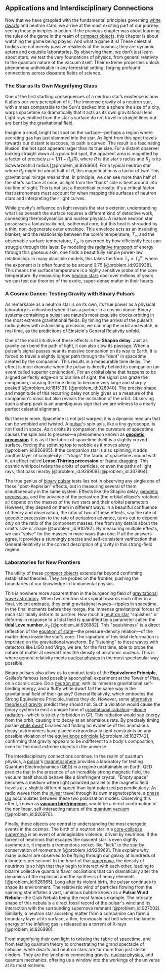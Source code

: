 ## Applications and Interdisciplinary Connections

Now that we have grappled with the fundamental principles governing [white dwarfs](@article_id:158628) and neutron stars, we arrive at the most exciting part of our journey: seeing these principles in action. If the previous chapter was about learning the rules of the game in the realm of [compact objects](@article_id:157117), this chapter is about watching the game being played. And what a game it is! These celestial bodies are not merely passive residents of the cosmos; they are dynamic actors and exquisite laboratories. By observing them, we don't just learn about stars; we test the very foundations of physics, from general relativity to the quantum nature of the vacuum itself. Their extreme properties unlock phenomena unthinkable in any terrestrial setting, forging profound connections across disparate fields of science.

### The Star as Its Own Magnifying Glass

One of the first startling consequences of a neutron star’s existence is how it alters our very perception of it. The immense gravity of a neutron star, with a mass comparable to the Sun's packed into a sphere the size of a city, warps spacetime so dramatically that it acts as its own gravitational lens. Light rays emitted from the star's surface do not travel in straight lines but are bent by the gravitational field.

Imagine a small, bright hot spot on the surface—perhaps a region where accreting gas has just slammed into the star. As light from this spot travels towards our distant telescopes, its path is curved. The result is a fascinating illusion: the hot spot appears larger than its true size. For a distant observer looking straight down at a polar hot spot, the apparent area is magnified by a factor of precisely $\mu = 1 / (1 - R_s/R)$, where $R$ is the star's radius and $R_s$ is its Schwarzschild radius [@problem_id:926960]. For a typical neutron star where $R_s$ might be about half of $R$, this magnification is a factor of two! This gravitational mirage means that, in principle, we can see more than half of the star's surface at once, as light from the "back" side is bent around into our line of sight. This is not just a theoretical curiosity; it's a critical factor that astronomers must account for when mapping the surfaces of neutron stars and interpreting their light curves.

While gravity's influence on light reveals the star's exterior, understanding what lies beneath the surface requires a different kind of detective work, connecting thermodynamics and nuclear physics. A mature neutron star possesses a fantastically hot, isothermal core, but this heat is shrouded by a thin, non-degenerate outer envelope. This envelope acts as an insulating blanket, and the relationship between the core's temperature, $T_c$, and the observable surface temperature, $T_s$, is governed by how efficiently heat can struggle through this layer. By modeling the [radiative transport](@article_id:151201) of energy through this gaseous skin, one finds a beautifully simple power-law relationship. In many plausible models, this takes the form $T_s \propto T_c^{\alpha}$, where the exponent $\alpha$ is often found to be around $0.75$ [@problem_id:926938]. This means the surface temperature is a highly sensitive probe of the core temperature. By measuring how [neutron stars](@article_id:139189) cool over millions of years, we can test our theories of the exotic, super-dense matter in their hearts.

### A Cosmic Dance: Testing Gravity with Binary Pulsars

As remarkable as a neutron star is on its own, its true power as a physical laboratory is unleashed when it has a partner in a cosmic dance. Binary systems containing a [pulsar](@article_id:160867) are nature’s most exquisite clocks orbiting in the most extreme gravitational fields. By timing the arrival of the pulsar’s radio pulses with astonishing precision, we can map the orbit and watch, in real time, as the predictions of Einstein's General Relativity unfold.

One of the most intuitive of these effects is the **Shapiro delay**. Just as gravity can bend the path of light, it can also slow its passage. When a pulsar's signal passes near its massive companion on its way to Earth, it is forced to travel a slightly longer path through the "dent" in spacetime created by the companion. This results in a measurable time delay. The effect is most dramatic when the pulsar is directly behind its companion (an event called superior conjunction). For an orbital plane that happens to be aligned perfectly edge-on to our line of sight, the signal can graze the companion, causing the time delay to become very large and sharply peaked [@problem_id:1815131] [@problem_id:926940]. The precise shape and magnitude of this recurring delay not only gives us a measure of the companion's mass but also reveals the inclination of the orbit. Observing such a sharp peak is an unambiguous sign that we are witness to a nearly perfect celestial alignment.

But there is more. Spacetime is not just warped; it is a dynamic medium that can be wobbled and twisted. A [pulsar](@article_id:160867)'s spin axis, like a tiny gyroscope, is not fixed in space. As it orbits its companion, the curvature of spacetime causes the spin axis to precess—a phenomenon known as **[geodetic precession](@article_id:160365)**. It is as if the fabric of spacetime itself is a slightly curved surface, forcing the spinning top to wobble as it moves along [@problem_id:926905]. If the companion star is also spinning, it adds another layer of complexity: it "drags" the fabric of spacetime around with it, an effect called **Lense-Thirring precession** or [frame-dragging](@article_id:159698). This cosmic whirlpool twists the orbits of particles, or even the paths of light rays, that pass nearby [@problem_id:926909] [@problem_id:307864].

The true genius of [binary pulsar](@article_id:157135) tests lies not in observing any single one of these "post-Keplerian" effects, but in measuring several of them simultaneously in the same system. Effects like the Shapiro delay, [geodetic precession](@article_id:160365), and the advance of the periastron (the orbital ellipse's rotation) all depend on the masses of the two stars and their orbital parameters. However, they depend on them in different ways. In a beautiful confluence of theory and observation, the ratio of two of these effects, say the rate of [geodetic precession](@article_id:160365) to the rate of [periastron advance](@article_id:273516), turns out to depend *only* on the ratio of the component masses, free from any details about the orbit's size or shape [@problem_id:910782]. By measuring multiple effects, we can "solve" for the masses in more ways than one. If all the answers agree, it provides a stunningly precise and self-consistent verification that General Relativity is the correct description of gravity in this strong-field regime.

### Laboratories for New Frontiers

The utility of these [compact objects](@article_id:157117) extends far beyond confirming established theories. They are probes on the frontier, pushing the boundaries of our knowledge in fundamental physics.

This is nowhere more apparent than in the burgeoning field of [gravitational wave astronomy](@article_id:143840). When two neutron stars spiral towards each other in a final, violent embrace, they emit gravitational waves—ripples in spacetime. In the final moments before they merge, the immense gravitational forces of each star tidally deform its partner. How much a [neutron star](@article_id:146765) "squishes" or deforms in response to a tidal field is quantified by a parameter called the **tidal Love number**, $k_2$ [@problem_id:926982]. This "squishiness" is a direct reflection of the [equation of state](@article_id:141181)—the pressure-density relation—of the matter deep inside the star's core. The signature of this tidal deformation is imprinted on the gravitational waveform. By "listening" to these waves with detectors like LIGO and Virgo, we are, for the first time, able to probe the nature of matter at several times the density of an atomic nucleus. This is where general relativity meets [nuclear physics](@article_id:136167) in the most spectacular way possible.

Binary pulsars also allow us to conduct tests of the **Equivalence Principle**, Galileo’s famous (and possibly apocryphal) experiment at the Tower of Pisa, on a cosmic scale. Do a [neutron star](@article_id:146765), with its immense gravitational self-binding energy, and a fluffy white dwarf fall the same way in the gravitational field of their galaxy? General Relativity, which embodies the Strong Equivalence Principle, insists they do. However, some [alternative theories of gravity](@article_id:158174) predict they should not. Such a violation would cause the binary system to emit a unique form of [gravitational radiation](@article_id:265530)—[dipole radiation](@article_id:271413)—which is strictly forbidden in GR. This radiation would sap energy from the orbit, causing it to decay at an anomalous rate. By precisely timing pulsar-[white dwarf](@article_id:146102) binaries and finding no evidence of this anomalous decay, astronomers have placed extraordinarily tight constraints on any possible violation of the [equivalence principle](@article_id:151765) [@problem_id:1827742], confirming that gravity appears to be indifferent to a body's composition, even for the most extreme objects in the universe.

The interdisciplinary connections continue. In the realm of quantum physics, a [pulsar](@article_id:160867)'s [magnetosphere](@article_id:200133) provides a laboratory for testing Quantum Electrodynamics (QED) in a regime unattainable on Earth. QED predicts that in the presence of an incredibly strong magnetic field, the vacuum itself should behave like a birefringent crystal. "Empty space" becomes a medium where light polarized parallel to the magnetic field travels at a slightly different speed than light polarized perpendicularly. As radio waves from the [pulsar](@article_id:160867) travel through its own magnetosphere, a [phase lag](@article_id:171949) accumulates between these two polarization modes. Observing this effect, known as **[vacuum birefringence](@article_id:196328)**, would be a direct confirmation of the nonlinear, self-interacting nature of the [quantum vacuum](@article_id:155087) [@problem_id:926976].

Finally, these objects are central to understanding the most energetic events in the cosmos. The birth of a neutron star in a [core-collapse supernova](@article_id:161372) is an event of unimaginable violence, driven by neutrinos. If the torrent of neutrinos that escapes the nascent star is even slightly asymmetric, it imparts a tremendous rocket-like "kick" to the star by conservation of momentum [@problem_id:926969]. This explains why many pulsars are observed to be flying through our galaxy at hundreds of kilometers per second. In the heart of that [supernova](@article_id:158957), the density of neutrinos is so high that they begin to interact with each other, leading to bizarre collective quantum flavor oscillations that can dramatically alter the dynamics of the explosion and the synthesis of heavy elements [@problem_id:926965]. Long after its violent birth, the pulsar continues to shape its environment. The relativistic wind of particles flowing from the spinning star inflates a vast, luminous bubble known as a **Pulsar Wind Nebula**—the Crab Nebula being the most famous example. The intricate shape of this nebula is a direct fossil record of the pulsar's wind and its interaction with the surrounding supernova remnant [@problem_id:927002]. Similarly, a neutron star accreting matter from a companion can form a boundary layer at its surface, a thin, ferociously hot belt where the kinetic energy of the infalling gas is released as a torrent of X-rays [@problem_id:926980].

From magnifying their own light to twisting the fabric of spacetime, and from testing quantum theory to orchestrating the grand spectacle of nebulae, white dwarfs and neutron stars are far more than just stellar cinders. They are the lynchpins connecting gravity, [nuclear physics](@article_id:136167), and quantum mechanics, offering us a window into the workings of the universe at its most extreme.